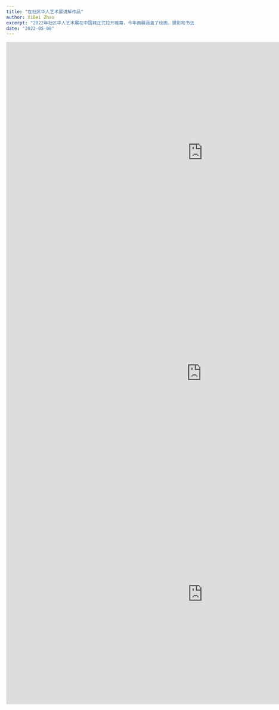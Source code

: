 ```yaml
---
title: "在社区华人艺术展讲解作品"
author: XiBei Zhao
excerpt: "2022年社区华人艺术展在中国城正式拉开帷幕，今年画展涵盖了绘画，摄影和书法。参展社区成员有大师也有在家里照顾孩子的全职妈妈，更有学生们的作品，包括刚获得全国学生绘画金奖得主。内容有展示传统绘画功底历时几个月的作品，也有极有针对性显示社会问题的新作。感谢所有参展的社区成员，他们奉献的不仅仅是自己的作品，更难得的品质是愿意和大家一道肩扛起宣传华人社区的重任。"
date: "2022-05-08"
---
```


<iframe width="1054" height="593" src="https://www.youtube.com/embed/C5Ic1HFwEqU" title="YouTube video player" frameborder="0" allow="accelerometer; autoplay; clipboard-write; encrypted-media; gyroscope; picture-in-picture" allowfullscreen></iframe>

<iframe width="1048" height="593" src="https://www.youtube.com/embed/Nqt706kqAPQ" title="YouTube video player" frameborder="0" allow="accelerometer; autoplay; clipboard-write; encrypted-media; gyroscope; picture-in-picture" allowfullscreen></iframe>

<iframe width="1054" height="593" src="https://www.youtube.com/embed/uH2EP4Ze8d0" title="YouTube video player" frameborder="0" allow="accelerometer; autoplay; clipboard-write; encrypted-media; gyroscope; picture-in-picture" allowfullscreen></iframe>

